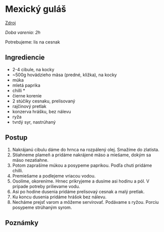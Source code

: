 # Mexický guláš

[Zdroj](https://www.vareni.cz/recepty/mexicky-gulas-s-hraskem/)

*Doba varenia: 2h*

Potrebujeme: lis na cesnak

## Ingrediencie

* 2-4 cibule, na kocky
* ~500g hovädzieho mäsa (predné, kližka), na kocky
* múka
* mletá paprika
* chilli *
* čierne korenie
* 2 stúčiky cesnaku, prelisovaný
* rajčinový pretlak
* konzerva hrášku, bez nálevu
* ryža
* tvrdý syr, nastrúhaný


## Postup

1. Nakrájanú cibulu dáme do hrnca na rozpálený olej.
   Smažíme do zlatista.
2. Stiahneme plameň a pridáme nakrájené mäso a miešame, dokým sa
   mäso nezatiahne.
3. Potom zaprašíme múkou a posypeme paprikou. Podľa chuti pridáme
   chilli.
4. Premiešame a podlejeme vriacou vodou.
5. Osolíme, okoreníme. Hrnec prikryjeme a dusíme asi hodinu a pól.
   V prípade potreby prilievame vodu.
6. Asi po hodine dusenia pridáme prelisovaý cesnak a malý pretlak.
7. Ku koncu dusenia pridáme hrášok bez nálevu.
8. Necháme prejsť varom a môžeme servírovať. Podávame s ryžou.
   Porciu posypeme strúhaným syrom.

## Poznámky

